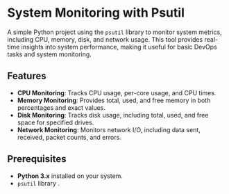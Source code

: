 # System Monitoring with Psutil

A simple Python project using the `psutil` library to monitor system metrics, including CPU, memory, disk, and network usage. This tool provides real-time insights into system performance, making it useful for basic DevOps tasks and system monitoring.

## Features
- **CPU Monitoring**: Tracks CPU usage, per-core usage, and CPU times.
- **Memory Monitoring**: Provides total, used, and free memory in both percentages and exact values.
- **Disk Monitoring**: Tracks disk usage, including total, used, and free space for specified drives.
- **Network Monitoring**: Monitors network I/O, including data sent, received, packet counts, and errors.

## Prerequisites
- **Python 3.x** installed on your system.
- `psutil` library .
